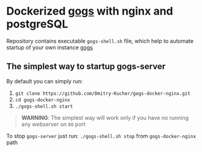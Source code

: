 # Dockerized [gogs](https://gogs.io/) with nginx and postgreSQL

Repository contains executable `gogs-shell.sh` file, which help to automate startup of your own instance [gogs](https://gogs.io)

## The simplest way to startup gogs-server

By default you can simply run:

1. `git clone https://github.com/Dmitry-Kucher/gogs-docker-nginx.git`
1. `cd gogs-docker-nginx`
1. `./gogs-shell.sh start`

 > **WARNING**: The simplest way will work only if you have no running any _webserver_ on `80` port
 
 To stop `gogs-server` just run:
 `./gogs-shell.sh stop` from `gogs-docker-nginx` path
 
 